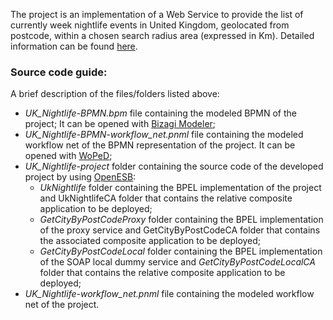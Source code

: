 The project is an implementation of a Web Service to provide the list of currently week nightlife events in United Kingdom, geolocated from postcode, within a chosen search radius area (expressed in Km). Detailed information can be found [here](https://drive.google.com/file/d/1ipDawFD93zCwDzfc2OdotbiCFsWiTWgg/view).

### Source code guide:

A brief description of the files/folders listed above:
  * *UK_Nightlife-BPMN.bpm* file containing the modeled BPMN of the project; It can be opened with [Bizagi Modeler](https://www.bizagi.com/uk/products/bpm-suite/modeler);
  * *UK_Nightlife-BPMN-workflow_net.pnml* file containing the modeled workflow net of the BPMN representation of the project. It can be opened with [WoPeD](https://woped.dhbw-karlsruhe.de/);
  * *UK_Nightlife-project* folder containing the source code of the developed project by using [OpenESB](http://www.open-esb.net/):
    * *UkNightlife* folder containing the BPEL implementation of the project and UkNightlifeCA folder that contains the relative composite application to be deployed;
    * *GetCityByPostCodeProxy* folder containing the BPEL implementation of the proxy service and GetCityByPostCodeCA folder that contains the associated composite application to be deployed;
    * *GetCityByPostCodeLocal* folder containing the BPEL implementation of the SOAP local dummy service and *GetCityByPostCodeLocalCA* folder that contains the relative composite application to be deployed;
 * *UK_Nightlife-workflow_net.pnml* file containing the modeled workflow net of the project.
